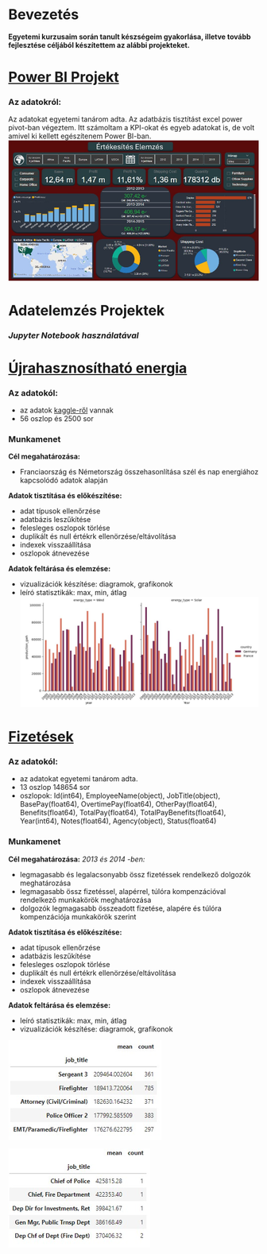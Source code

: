 # Bevezetés
**Egyetemi kurzusaim során tanult készségeim gyakorlása, illetve tovább fejlesztése céljából készítettem az alábbi projekteket.**
# [Power BI Projekt](https://github.com/rfanni324/power-bi-project)
### Az adatokról: 
Az adatokat egyetemi tanárom adta. Az adatbázis tisztítást excel power pivot-ban végeztem. Itt számoltam a KPI-okat és egyeb adatokat is, de volt amivel ki kellett egészítenem Power BI-ban.
![](./assets/gso_bi.jpg)
# Adatelemzés Projektek
### *Jupyter Notebook használatával*
# [Újrahasznosítható energia](https://github.com/rfanni324/energy-p1)
### Az adatokól: 
- az adatok [kaggle-ről](https://www.kaggle.com/datasets/anishvijay/global-renewable-energy-and-indicators-dataset/data) vannak
- 56 oszlop és 2500 sor
### Munkamenet
**Cél megahatározása:**
  - Franciaország és Németország összehasonlítása szél és nap energiához kapcsolódó adatok alapján

**Adatok tisztítása és előkészítése:**
  - adat típusok ellenőrzése
  - adatbázis leszűkítése
  - felesleges oszlopok törlése
  - duplikált és null értékrk ellenörzése/eltávolítása
  - indexek visszaállítása
  - oszlopok átnevezése

**Adatok feltárása és elemzése:**
  - vizualizációk készítése: diagramok, grafikonok
  - leíró statisztikák: max, min, átlag
![](./assets/g_f_wind_solar.jpg)
# [Fizetések](https://github.com/rfanni324/salaries-p2)
### Az adatokól: 
- az adatokat egyetemi tanárom adta.
- 13 oszlop 148654 sor
- oszlopok: Id(int64), EmployeeName(object), JobTitle(object), BasePay(float64), OvertimePay(float64), OtherPay(float64), Benefits(float64), TotalPay(float64), TotalPayBenefits(float64), Year(int64), Notes(float64), Agency(object), Status(float64)
### Munkamenet
**Cél megahatározása:**
*2013 és 2014 -ben:*
  - legmagasabb és legalacsonyabb össz fizetéssek rendelkező dolgozók meghatározása
  - legmagasabb össz fizetéssel, alapérrel, túlóra kompenzációval rendelkező munkakörök meghatározása
  - dolgozók legmagasabb összeadott fizetése, alapére és túlóra kompenzációja munkakörök szerint

**Adatok tisztítása és előkészítése:**
  - adat típusok ellenőrzése
  - adatbázis leszűkítése
  - felesleges oszlopok törlése
  - duplikált és null értékrk ellenörzése/eltávolítása
  - indexek visszaállítása
  - oszlopok átnevezése

**Adatok feltárása és elemzése:**
  - leíró statisztikák: max, min, átlag
  - vizualizációk készítése: diagramok, grafikonok

![](./assets/sales_query1.jpg)

![](./assets/sales_query2.jpg)
